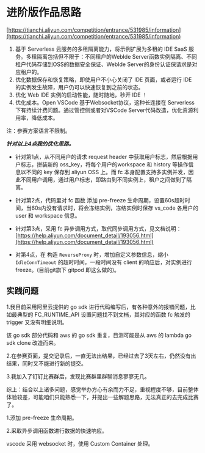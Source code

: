 # 进阶版作品思路

[https://tianchi.aliyun.com/competition/entrance/531985/information](https://tianchi.aliyun.com/competition/entrance/531985/information)

1. 基于 Serverless 云服务的多租隔离能力，将示例扩展为多租的 IDE SaaS 服务。多租隔离包括但不限于：不同租户的WebIde Server函数实例隔离、不同租户代码存储到OSS的数据安全保证、WebIde Server的身份认证保请求是对应租户的。
2. 优化数据保存和恢复策略，即使用户不小心关闭了 IDE 页面，或者运行 IDE 的实例发生故障，用户仍可以快速恢复到之前的状态。
3. 优化 Web IDE 实例的启动性能，随时随地，秒开 IDE ！
4. 优化成本。Open VSCode 基于Websocket协议，这种长连接在 Serverless 下有持续计费问题。通过管控侧或者对VSCode Server代码改造，优化资源利用率，降低成本。

注：参赛方案语言不限制。

***针对以上4点我的优化思路。***

- 针对第1点，从不同用户的请求 request header 中获取用户标志，然后根据用户标志，拼装新的 oss_key，将每个用户的workspace 和 history 等操作信息以不同的 key 保存到 aliyun OSS 上。而 fc 本身配置支持多实例并发，因此不同用户调用，通过用户标志，即路由到不同实例上，租户之间做到了隔离。

- 针对第2点，代码里对 fc 函数 添加 pre-freeze 生命周期，设置60s超时时间，当60s内没有请求时，将会冻结实例，冻结实例时保存 vs_code 各用户的 user 和 workspace 信息。
- 针对第3点，采用 fc 异步调用方式，取代同步调用方式，见文档说明：[https://help.aliyun.com/document_detail/193056.html](https://help.aliyun.com/document_detail/193056.html)
- 对第4点，在 构造 `ReverseProxy` 时，增加自定义参数信息，缩小 `IdleConnTimeout` 的超时时间，一段时间没有 client 的响应后，对实例进行 freeze。(目前git旗下 gitpod 即这么做的)。

## 实践问题

1.我目前采用阿里云提供的 go sdk 进行代码编写后，有各种意外的报错问题，比如最典型的 FC_RUNTIME_API  设置问题找不到文档，其对应的函数 fc 触发的 trigger 又没有明细说明。

该 go sdk 部分代码和 aws 的 go sdk 重复，目测可能是从 aws 的 lambda go sdk clone 改造而来。

2.在参赛页面，提交记录后，一直无法出结果，已经过去了3天左右，仍然没有出结果，同时又不能进行新的提交。

3.我加入了钉钉比赛群后，发现比赛群里群聊消息寥寥无几。

综上：结合以上诸多问题，感觉举办方心有余而力不足，重视程度不够，目前整体体验较差，可能咱们只能熟悉一下，并提出一些解题思路，无法真正的去完成比赛了。

1.添加 pre-freeze 生命周期。

2.采取异步调用函数进行数据的快速响应。

vscode 采用 websocket 时，使用 Custom Container 处理。